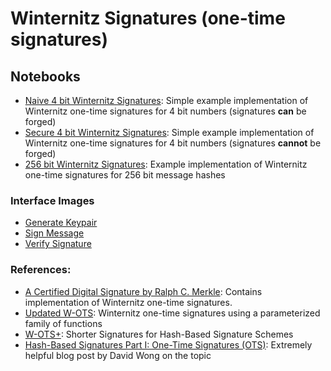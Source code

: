# Winternitz Signatures (one-time signatures)

## **Notebooks**

- [Naive 4 bit Winternitz Signatures](4_bit_winternitz.ipynb): Simple example implementation of Winternitz one-time signatures for 4 bit numbers (signatures **can** be forged)
- [Secure 4 bit Winternitz Signatures](4_bit_winternitz_secure.iynb): Simple example implementation of Winternitz one-time signatures for 4 bit numbers (signatures **cannot** be forged)
- [256 bit Winternitz Signatures](256_bit_winternitz.ipynb): Example implementation of Winternitz one-time signatures for 256 bit message hashes

### **Interface Images**

- [Generate Keypair](images/GENERATE_KEYS_interface.png)
- [Sign Message](images/SIGN_interface.png)
- [Verify Signature](images/VERIFY_interface.png)

### **References**:

<!-- Shorter Signatures for Hash-Based Signature Schemes -->

- [A Certified Digital Signature by Ralph C. Merkle](https://link.springer.com/content/pdf/10.1007/0-387-34805-0_21.pdf): Contains implementation of Winternitz one-time signatures. <!-- located at 5. The Winternitz Improvement-->
- [Updated W-OTS](https://eprint.iacr.org/2011/191.pdf): Winternitz one-time signatures using a parameterized family of functions
- [W-OTS+](https://eprint.iacr.org/2017/965.pdf): Shorter Signatures for Hash-Based Signature Schemes
- [Hash-Based Signatures Part I: One-Time Signatures (OTS)](https://cryptoservices.github.io/quantum/2015/12/04/one-time-signatures.html): Extremely helpful blog post by David Wong on the topic

<!-- TODO: LOOK INTO THESE PAPERS -->
<!-- Johannes Buchmann, Erik Dahmen, and Andreas H ̈ulsing. XMSS - a prac-
tical forward secure signature scheme based on minimal security assump-
tions. In Bo-Yin Yang, editor, Post-Quantum Cryptography, volume 7071
of Lecture Notes in Computer Science, pages 117–129. Springer Berlin /
Heidelberg, 2011. -->
<!-- Johan H ̊astad, Russell Impagliazzo, Leonid A. Levin, and Michael Luby. A
pseudorandom generator from any one-way function. SIAM J. Comput.,
28:1364–1396, March 1999. -->
